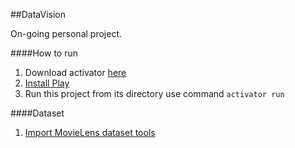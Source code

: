 ##DataVision

On-going personal project.

####How to run

1. Download activator [here](https://www.playframework.com/)
2. [Install Play](https://www.playframework.com/documentation/2.4.x/Installing)
3. Run this project from its directory use command `activator run`

####Dataset

1. [Import MovieLens dataset tools](https://github.com/ankane/movielens.sql)